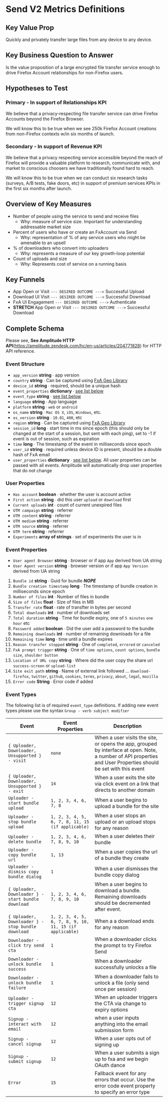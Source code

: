 # Send V2 Metrics Definitions

## Key Value Prop

Quickly and privately transfer large files from any device to any device.

## Key Business Question to Answer

Is the value proposition of a large encrypted file transfer service enough to drive Firefox Account relationships for non-Firefox users.

## Hypotheses to Test

### Primary - In support of Relationships KPI

We believe that a privacy-respecting file transfer service can drive Firefox Accounts beyond the Firefox Browser.

We will know this to be true when we see 250k Firefox Account creations from non-Firefox contexts w/in six months of launch.

### Secondary - In support of Revenue KPI

We believe that a privacy respecting service accessible beyond the reach of Firefox will provide a valuable platform to research, communicate with, and market to conscious choosers we have traditionally found hard to reach.

We will know this to be true when we can conduct six research tasks (surveys, A/B tests, fake doors, etc) in support of premium services KPIs in the first six months after launch.

## Overview of Key Measures

* Number of people using the service to send and receive files
  * Why: measure of service size. Important for understanding addressable market size
* Percent of users who have or create an FxAccount via Send
  * Why: representation of % of any service users who might be amenable to an upsell
* % of downloaders who convert into uploaders
  * Why: represents a measure of our key growth-loop potential
* Count of uploads and size
  * Why: Represents cost of service on a running basis

## Key Funnels
* App Open or Visit `--- DESIRED OUTCOME --->` Successful Upload
* Download UI Visit `--- DESIRED OUTCOME --->` Successful Download
* FxA UI Engagement `--- DESIRED OUTCOME --->` Authenticate
* **STRETCH** App Open or Visit `--- DESIRED OUTCOME --->` Successful Download

## Complete Schema


Please see, **See Amplitude HTTP API**(https://amplitude.zendesk.com/hc/en-us/articles/204771828) for HTTP API reference.

### Event Structure

* `app_version` **string** ∙ app version
* `country` **string** ∙ Can be captured using [FxA Geo Library](https://github.com/mozilla/fxa-geodb)
* `device_id` **string** ∙ required, should be a unique hash
* `event_properties` **dictionary** ∙ [see list below](#event-properties)
* `event_type` **string** ∙ [see list below](#events)
* `language` **string** ∙ App language
* `platform` **string** ∙ `web` or `android`
* `os_name` **string** ∙ `Mac OS X`, `iOS`, `Windows`, etc.
* `os_version` **string** ∙ `10.01`, `400`, etc
* `region` **string** ∙ Can be captured using [FxA Geo Library](https://github.com/mozilla/fxa-geodb)
* `session_id` **long** ∙ start time in ms since epoch (this should only be changed at the start of a session, but sent with each ping), set to -1 if event is out of session, such as expiration
* `time` **long** ∙ The timestamp of the event in milliseconds since epoch
* `user_id` **string** ∙ required unless device ID is present, should be a double hash of FxA email
* `user_properties` **dictionary** ∙ [see list below](#user-properties). All user properties can be passed with all events. Amplitude will automatically drop user properties that do not change

### User Properties

* `Has account` **boolean** ∙ whether the user is account active
* `First action` **string** ∙ did this user `upload` or `download` first
* `Current uploads` **int** ∙ count of current unexpired files
* `UTM campaign` **string** ∙ referrer
* `UTM content` **string** ∙ referrer
* `UTM medium` **string** ∙ referrer
* `UTM source` **string** ∙ referrer
* `UTM term` **string** ∙ referrer
* `Experiments` **array of strings** ∙ set of experiments the user is in

### Event Properties

* `User agent Browser` **string** ∙ browser or if app `App` derived from UA string
* `User Agent version` **string** ∙ browser version or if app `App Version` derived from UA string

1. `Bundle id` **string** ∙ Guid for bundle ***NOPE***
2. `Bundle creation timestamp` **long** ∙ The timestamp of bundle creation in milliseconds since epoch
3. `Number of files` **int** ∙ Number of files in bundle
4. `Size of files` **float** ∙ Size of files in MB
5. `Transfer rate` **float** ∙ rate of transfter in bytes per second
6. `Total downloads` **int** ∙ number of downloads set
7. `Total duration` **string** ∙ Time for bundle expiry, one of `5 minutes` `one hour` etc
8. `Password added` **boolean** ∙ Did the user add a password to the bundle
9. `Remaining downloads` **int** ∙ number of remaining downloads for a file
10. `Remaining time` **long** ∙ time until a bundle expires
11. `Reason transfer stopped` **string** ∙ One of `completed`, `errored` or `canceled`
12. `FxA prompt trigger` **string** ∙ One of `time options`, `count options`, `bundle size`, `shoulder button`
13. `Location of URL copy` **string** ∙ Where did the user copy the share url `success-screen` or `upload-list`
14. `Site exit path` **string** ∙ Name of external link followed ... `download-firefox`, `twitter`, `github`, `cookies`, `terms`, `privacy`, `about`, `legal`, `mozilla`
15. `Error code` **String** ∙ Error code if added

### Event Types

 The following list is of required `event_type` definitions. If adding new event types please use the syntax `Group - verb subject modifier`

| Event | Event Properties | Description |
|-------|------------------|-------------|
| `{ Uploader, Downloader, Unsupported } - visit` | `none` | When a user visits the site, or opens the app, grouped by interface at open. Note, a number of API properties and User Properties should be set with this event |
|`{ Uploader, Downloader, Unsupported } - exit` | `14` | When a user exits the site via click event on a link that directs to another domain |
| `Uploader - start bundle upload` | `1, 2, 3, 4, 6, 7, 8` | When a user begins to upload a bundle for the site |
| `Uploader - stop bundle upload` | `1, 2, 3, 4, 5, 6, 7, 8, 11, 15 (if applicable)` | When a user stops an upload or an upload stops for any reason |
| `Uploader - delete bundle` | `1, 2, 3, 4, 6, 7, 8, 9, 10` | When a user deletes their bundle |
| `Uploader - copy bundle url` | `1, 13` | When a user copies the url of a bundle they create |
| `Uploader - dismiss copy bundle dialog` | `1` | When a user dismisses the bundle copy dialog |
| `{ Uploader, Downloader } - start bundle download` | `1, 2, 3, 4, 6, 7, 8, 9, 10` | When a user begins to download a bundle. Remaining downloads should be decremented after event. |
| `{ Uploader, Downloader } - stop bundle download` | `1, 2, 3, 4, 5, 6, 7, 8, 9, 10, 11, 15 (if applicable)` | When a a download ends for any reason |
| `Downloader - click try send cta` | `1` | When a downloader clicks the prompt to try Firefox Send |
| `Downloader - unlock bundle success` | `1` | When a downloader successfully unlocks a file |
| `Downloader - unlock bundle failure` | `1` | When a downloader fails to unlock a file (only send once per session) |
| `Uploader - trigger signup cta` | `12` | When an uploader triggers the CTA via change to expiry options |
| `Signup - interact with email` | `12` | when a user inputs anything into the email submission form |
| `Signup - cancel signup` | `12` | When a user opts out of signing up |
| `Signup - submit signup` | `12` | When a user submits a sign up to fxa and we begin OAuth dance |
| `Error` | `15` | Fallback event for any errors that occur. Use the error code event property to specify an error type |
